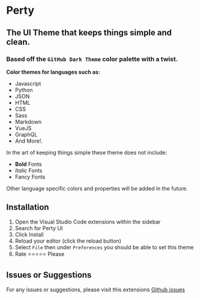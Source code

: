 # Perty

## The UI Theme that keeps things simple and clean. 

### Based off the `GitHub Dark Theme` color palette with a twist. 

**Color themes for languages such as:**

- Javascript
- Python
- JSON
- HTML
- CSS
- Sass 
- Markdown 
- VueJS
- GraphQL
- And More!.

In the art of keeping things simple these theme does not include:
- **Bold** Fonts
- *Italic* Fonts
- Fancy Fonts

Other language specific colors and properties will be added in the future.

## Installation

1. Open the Visual Studio Code extensions within the sidebar
2. Search for Perty UI
3. Click Install
4. Reload your editor (click the reload button)
5. Select `File` then under `Preferences` you should be able to set this theme
6. Rate ⭐⭐⭐⭐⭐ Please

## Issues or Suggestions

For any issues or suggestions, please visit this extensions <a href='https://github.com/quelchlax/perty/issues'>Github issues</a>









